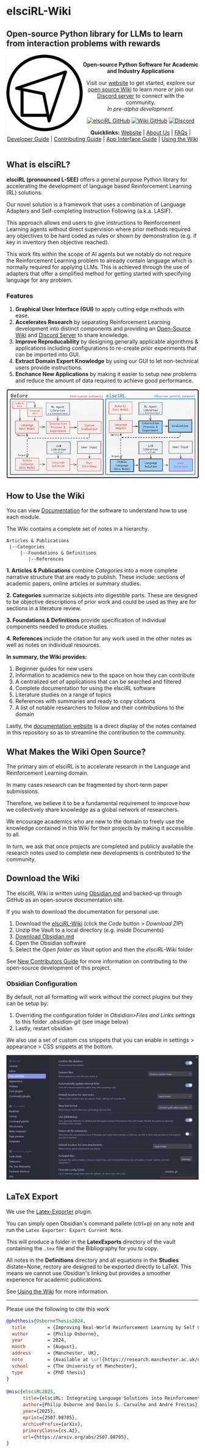 # elsciRL-Wiki
## Open-source Python library for LLMs to learn from interaction problems with rewards

<a href="https://elsci.org"><img src="https://raw.githubusercontent.com/pdfosborne/elsciRL-Wiki/refs/heads/main/Resources/images/elsciRL_julylogo_black_outline.png" align="left" height="200" width="200" ></a>


<div align="center">

<br>
<b>Open-source Python Software for Academic and Industry Applications</b>

Visit our <a href="https://elsci.org">website</a> to get started, explore our <a href="https://github.com/pdfosborne/elsciRL-Wiki">open source Wiki</a> to learn more or join our <a href="https://discord.gg/GgaqcrYCxt">Discord server</a> to connect with the community.
<br>
<i>In pre-alpha development.</i>
<p> </p>
</div>

<div align="center">

<a href="https://github.com/pdfosborne/elsciRL">![elsciRL GitHub](https://img.shields.io/github/stars/pdfosborne/elsciRL?style=for-the-badge&logo=github&label=elsciRL&link=https%3A%2F%2Fgithub.com%2Fpdfosborne%2FelsciRL)</a> <a href="https://github.com/pdfosborne/elsciRL-Wiki">![Wiki GitHub](https://img.shields.io/github/stars/pdfosborne/elsciRL-Wiki?style=for-the-badge&logo=github&label=elsciRL-Wiki&link=https%3A%2F%2Fgithub.com%2Fpdfosborne%2FelsciRL-Wiki)</a> <a href="https://discord.gg/GgaqcrYCxt">![Discord](https://img.shields.io/discord/1310579689315893248?style=for-the-badge&logo=discord&label=Discord&link=https%3A%2F%2Fdiscord.com%2Fchannels%2F1184202186469683200%2F1184202186998173878)</a>

<b>Quicklinks:</b> [Website](https://elsci.org) | [About Us](<./About us.md>) | [FAQs](<./FAQs.md>) | [Developer Guide](<./Developer Guide.md>) | [Contributing Guide](<./Become a Contributor.md>) | [App Interface Guide](<./App Interface Guide.md>) | [Using the Wiki](<./Docs & Wiki Guide.md>)
<br>
<br>
</div>

## What is elsciRL?

**elsciRL (pronounced L-SEE)** offers a general purpose Python library for accelerating the development of language based Reinforcement Learning (RL) solutions.

Our novel solution is a framework that uses a combination of Language Adapters and Self-completing Instruction Following (a.k.a. LASIF).

This approach allows end users to give instructions to Reinforcement Learning agents without direct supervision where prior methods required any objectives to be hard coded as rules or shown by demonstration (e.g. if key in inventory then objective reached).

This work fits within the scope of AI agents but we notably do not require the Reinforcement Learning problem to already contain language which is normally required for applying LLMs. This is achieved through the use of adapters that offer a simplified method for getting started with specifying language for any problem.

### Features
1. **Graphical User Interface (GUI)** to apply cutting edge methods with ease.
2. **Accelerates Research** by separating Reinforcement Learning development into distinct components and providing an [Open-Source Wiki](https://github.com/pdfosborne/elsciRL-Wiki) and [Discord Server](https://discord.gg/GgaqcrYCxt) to share knowledge.
3. **Improve Reproducability** by designing generally applicable algorithms & applications including configurations to re-create prior experiments that can be imported into GUI.
4. **Extract Domain Expert Knowledge** by using our GUI to let non-technical users provide instructions.
5. **Enchance New Applications** by making it easier to setup new problems and reduce the amount of data required to achieve good performance.

<div width="75%" align="center">
	<img src="https://raw.githubusercontent.com/pdfosborne/elsciRL-Wiki/refs/heads/main/Resources/images/elsciRL_comparison_flow.png" />
</div>

## How to Use the Wiki

You can view [Documentation](<Documentation/Documentation Info.md>) for the software to understand how to use each module.

The Wiki contains a complete set of notes in a hierarchy.

```
Articles & Publications
 |--Categories
	 |--Foundations & Definitions
		|--References
```

**1. Articles & Publications** combine *Categories* into a more complete narrative structure that are ready to publish. These include: sections of academic papers, online articles or summary studies.

**2. Categories** summarize subjects into digestible parts. These are designed to be objective descriptions of prior work and could be used as they are for sections in a literature review.

**3. Foundations & Definitions** provide specification of individual components needed to produce studies.

**4. References** include the citation for any work used in the other notes as well as notes on individual resources.

**In summary, the Wiki provides:**

1. Beginner guides for new users
2. Information to academics new to the space on how they can contribute
3. A centralized set of applications that can be searched and filtered
4. Complete documentation for using the elsciRL software
5. Literature studies on a range of topics
6. References with summaries and ready to copy citations
7. A list of notable researchers to follow and their contributions to the domain

Lastly, the [documentation website](https://elsci.org/) is a direct display of the notes contained in this repository so as to streamline the contribution to the community.

## What Makes the Wiki Open Source? 

The primary aim of elsciRL is to accelerate research in the Language and Reinforcement Learning domain. 

In many cases research can be fragmented by short-term paper submissions. 

Therefore, we believe it to be a fundamental requirement to improve how we collectively share knowledge as a global network of researchers. 

We encourage academics who are new to the domain to freely use the knowledge contained in this Wiki for their projects by making it accessible to all. 

In turn, we ask that once projects are completed and publicly available the research notes used to complete new developments is contributed to the community. 

## Download the Wiki

The elsciRL Wiki is written using [Obsidian.md](https://obsidian.md/) and backed-up through GitHub as an open-source documentation site. 

If you wish to download the documentation for personal use:

1. Download the [elsciRL-Wiki](https://github.com/pdfosborne/elsciRL-Wiki/tree/main) (click the *Code* button > *Download ZIP*)
2. Unzip the Vault to a local directory (e.g. inside Documents)
3. [Download Obsidian.md](https://obsidian.md/download)
4. Open the Obsidian software
5. Select the *Open folder as Vault* option and then the *elsciRL-Wiki* folder 

See [New Contributors Guide](https://elsci.org/Become+a+Contributor) for more information on contributing to the open-source development of this project.

### Obsidian Configuration

By default, not all formatting will work without the correct plugins but they can be setup by:
1. Overriding the configuration folder in *Obsidian>Files and Links settings* to this folder *.obsidian-git* (see image below)
2. Lastly, restart obsidian

We also use a set of custom css snippets that you can enable in settings > appearance > CSS snippets at the bottom.

![obsidian\_settings](https://raw.githubusercontent.com/pdfosborne/elsciRL-Wiki/refs/heads/main/Documentation/_Guide/0%20-%20Prerequisites/_images/Obsidian%20settings.png)

## LaTeX Export

We use the [Latex-Exporter](https://github.com/mscott99/latex-exporter?tab=readme-ov-file) plugin.

You can simply open Obsidian's command pallete (ctrl+p) on any note and run the `Latex Exporter: Export Current Note`. 

This will produce a folder in the **LatexExports** directory of the vault containing the `.tex` file and the Bibliography for you to copy.

All notes in the **Definitions** directory and all equations in the **Studies** distate=None, rectory are designed to be exported directly to LaTeX. This means we cannot use Obsidian's linking but provides a smoother experience for academic publications.

See [Using the Wiki](<./Docs & Wiki Guide.md>) for more information.

--- 

Please use the following to cite this work

```bibtex
@phdthesis{OsborneThesis2024,
  title        = {Improving Real-World Reinforcement Learning by Self Completing Human Instructions on Rule Defined Language},  
  author       = {Philip Osborne},  
  year         = 2024,  
  month        = {August},  
  address      = {Manchester, UK},  
  note         = {Available at \url{https://research.manchester.ac.uk/en/studentTheses/improving-real-world-reinforcement-learning-by-self-completing-hu}},  
  school       = {The University of Manchester},  
  type         = {PhD thesis}
}

@misc{elsciRL2025,
      title={elsciRL: Integrating Language Solutions into Reinforcement Learning Problem Settings}, 
      author={Philip Osborne and Danilo S. Carvalho and André Freitas},
      year={2025},
      eprint={2507.08705},
      archivePrefix={arXiv},
      primaryClass={cs.AI},
      url={https://arxiv.org/abs/2507.08705}, 
}
```
